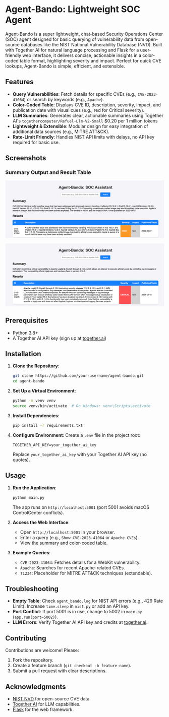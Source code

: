 # Agent-Bando: Lightweight SOC Agent

Agent-Bando is a super lightweight, chat-based Security Operations Center (SOC) agent designed for basic querying of vulnerability data from open-source databases like the NIST National Vulnerability Database (NVD). Built with Together AI for natural language processing and Flask for a user-friendly web interface, it delivers concise, actionable insights in a color-coded table format, highlighting severity and impact. Perfect for quick CVE lookups, Agent-Bando is simple, efficient, and extensible.

## Features
- **Query Vulnerabilities**: Fetch details for specific CVEs (e.g., `CVE-2023-41064`) or search by keywords (e.g., `Apache`).
- **Color-Coded Table**: Displays CVE ID, description, severity, impact, and publication date with visual cues (e.g., red for Critical severity).
- **LLM Summaries**: Generates clear, actionable summaries using Together AI's `togethercomputer/Refuel-Llm-V2-Small` $0.20 per 1 million tokens
- **Lightweight & Extensible**: Modular design for easy integration of additional data sources (e.g., MITRE ATT&CK).
- **Rate-Limit Friendly**: Handles NIST API limits with delays, no API key required for basic use.

## Screenshots
### Summary Output and Result Table
![Summary of CVE-2023-41064](templates/screenshots/im2.png)


![Summary of CVE-2021-44228](templates/screenshots/im1.png)


## Prerequisites
- Python 3.8+
- A Together AI API key (sign up at [together.ai](https://www.together.ai/))

## Installation
1. **Clone the Repository**:
   ```bash
   git clone https://github.com/your-username/agent-bando.git
   cd agent-bando
   ```

2. **Set Up a Virtual Environment**:
   ```bash
   python -m venv venv
   source venv/bin/activate  # On Windows: venv\Scripts\activate
   ```

3. **Install Dependencies**:
   ```bash
   pip install -r requirements.txt
   ```

4. **Configure Environment**:
   Create a `.env` file in the project root:
   ```
   TOGETHER_API_KEY=your_together_ai_key
   ```
   Replace `your_together_ai_key` with your Together AI API key (no quotes).

## Usage
1. **Run the Application**:
   ```bash
   python main.py
   ```
   The app runs on `http://localhost:5001` (port 5001 avoids macOS ControlCenter conflicts).

2. **Access the Web Interface**:
   - Open `http://localhost:5001` in your browser.
   - Enter a query (e.g., `Show CVE-2023-41064` or `Apache CVEs`).
   - View the summary and color-coded table.

3. **Example Queries**:
   - `CVE-2023-41064`: Fetches details for a WebKit vulnerability.
   - `Apache`: Searches for recent Apache-related CVEs.
   - `T1234`: Placeholder for MITRE ATT&CK techniques (extendable).

## Troubleshooting
- **Empty Table**: Check `agent_bando.log` for NIST API errors (e.g., 429 Rate Limit). Increase `time.sleep` in `nist.py` or add an API key.
- **Port Conflict**: If port 5001 is in use, change to 5002 in `main.py` (`app.run(port=5002)`).
- **LLM Errors**: Verify Together AI API key and credits at [together.ai](https://www.together.ai/).

## Contributing
Contributions are welcome! Please:
1. Fork the repository.
2. Create a feature branch (`git checkout -b feature-name`).
3. Submit a pull request with clear descriptions.

## Acknowledgments
- [NIST NVD](https://nvd.nist.gov/) for open-source CVE data.
- [Together AI](https://www.together.ai/) for LLM capabilities.
- [Flask](https://flask.palletsprojects.com/) for the web framework.